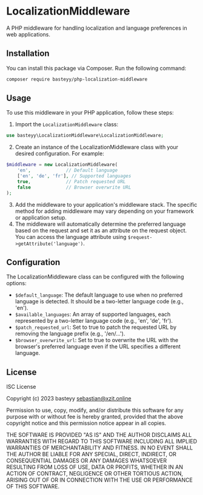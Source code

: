 # LocalizationMiddleware

A PHP middleware for handling localization and language preferences in web applications.

## Installation

You can install this package via Composer. Run the following command:

```bash
composer require basteyy/php-localization-middleware
```

## Usage

To use this middleware in your PHP application, follow these steps:

1. Import the `LocalizationMiddleware` class:

```php
use basteyy\LocalizationMiddleware\LocalizationMiddleware;
```

2. Create an instance of the LocalizationMiddleware class with your desired configuration. For example:
```php
$middleware = new LocalizationMiddleware(
    'en',             // Default language
    ['en', 'de', 'fr'], // Supported languages
    true,             // Patch requested URL
    false             // Browser overwrite URL
);
```

3. Add the middleware to your application's middleware stack. The specific method for adding middleware may vary depending on your framework or application setup.
4. The middleware will automatically determine the preferred language based on the request and set it as an attribute on the request object. You can access the language 
   attribute using `$request->getAttribute('language')`.

## Configuration
The LocalizationMiddleware class can be configured with the following options:

* `$default_language`: The default language to use when no preferred language is detected. It should be a two-letter language code (e.g., 'en').
* `$available_languages`: An array of supported languages, each represented by a two-letter language code (e.g., 'en', 'de', 'fr').
* `$patch_requested_url`: Set to true to patch the requested URL by removing the language prefix (e.g., '/en/...').
* `$browser_overwrite_url`: Set to true to overwrite the URL with the browser's preferred language even if the URL specifies a different language.

## License
ISC License

Copyright (c) 2023 basteyy <sebastian@xzit.online>

Permission to use, copy, modify, and/or distribute this software for any
purpose with or without fee is hereby granted, provided that the above
copyright notice and this permission notice appear in all copies.

THE SOFTWARE IS PROVIDED "AS IS" AND THE AUTHOR DISCLAIMS ALL WARRANTIES WITH
REGARD TO THIS SOFTWARE INCLUDING ALL IMPLIED WARRANTIES OF MERCHANTABILITY
AND FITNESS. IN NO EVENT SHALL THE AUTHOR BE LIABLE FOR ANY SPECIAL, DIRECT,
INDIRECT, OR CONSEQUENTIAL DAMAGES OR ANY DAMAGES WHATSOEVER RESULTING FROM
LOSS OF USE, DATA OR PROFITS, WHETHER IN AN ACTION OF CONTRACT, NEGLIGENCE OR
OTHER TORTIOUS ACTION, ARISING OUT OF OR IN CONNECTION WITH THE USE OR
PERFORMANCE OF THIS SOFTWARE.
